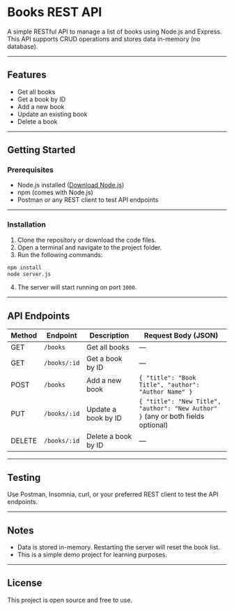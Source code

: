 # Books REST API

A simple RESTful API to manage a list of books using Node.js and Express.  
This API supports CRUD operations and stores data in-memory (no database).

---

## Features

- Get all books  
- Get a book by ID  
- Add a new book  
- Update an existing book  
- Delete a book  

---

## Getting Started

### Prerequisites

- Node.js installed ([Download Node.js](https://nodejs.org/))  
- npm (comes with Node.js)  
- Postman or any REST client to test API endpoints  

---

### Installation

1. Clone the repository or download the code files.  
2. Open a terminal and navigate to the project folder.  
3. Run the following commands:

```bash
npm install
node server.js
```

4. The server will start running on port `3000`.

---

## API Endpoints

| Method | Endpoint          | Description           | Request Body (JSON)                  |
|--------|-------------------|-----------------------|------------------------------------|
| GET    | `/books`          | Get all books         | —                                  |
| GET    | `/books/:id`      | Get a book by ID      | —                                  |
| POST   | `/books`          | Add a new book        | `{ "title": "Book Title", "author": "Author Name" }` |
| PUT    | `/books/:id`      | Update a book by ID   | `{ "title": "New Title", "author": "New Author" }` (any or both fields optional) |
| DELETE | `/books/:id`      | Delete a book by ID   | —                                  |

---

## Testing

Use Postman, Insomnia, curl, or your preferred REST client to test the API endpoints.


---

## Notes

- Data is stored in-memory. Restarting the server will reset the book list.
- This is a simple demo project for learning purposes.

---

## License

This project is open source and free to use.
